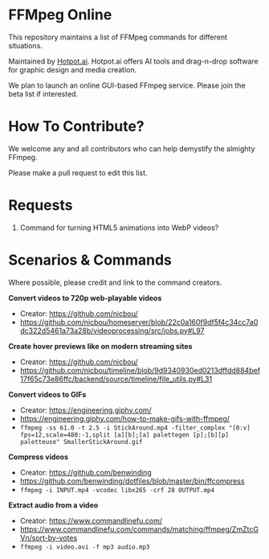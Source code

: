 # FFMpeg Online
This repository maintains a list of FFMpeg commands for different situations.

Maintained by <a href="https://hotpot.ai?s=ffmpeg-online">Hotpot.ai</a>. Hotpot.ai offers AI tools and drag-n-drop software for graphic design and media creation.

We plan to launch an online GUI-based FFmpeg service. Please join the beta list if interested.

# How To Contribute?
We welcome any and all contributors who can help demystify the almighty FFmpeg.

Please make a pull request to edit this list.


# Requests
1. Command for turning HTML5 animations into WebP videos?

# Scenarios & Commands
Where possible, please credit and link to the command creators.

**Convert videos to 720p web-playable videos**
* Creator: https://github.com/nicbou/
* https://github.com/nicbou/homeserver/blob/22c0a160f9df5f4c34cc7a0dc322d5461a73a28b/videoprocessing/src/jobs.py#L97

**Create hover previews like on modern streaming sites**
* Creator: https://github.com/nicbou/
* https://github.com/nicbou/timeline/blob/9d9340930ed0213dffdd884bef17f65c73e86ffc/backend/source/timeline/file_utils.py#L31

**Convert videos to GIFs**
* Creator: https://engineering.giphy.com/
* https://engineering.giphy.com/how-to-make-gifs-with-ffmpeg/
* `ffmpeg -ss 61.0 -t 2.5 -i StickAround.mp4 -filter_complex "[0:v] fps=12,scale=480:-1,split [a][b];[a] palettegen [p];[b][p] paletteuse" SmallerStickAround.gif`

**Compress videos**
* Creator: https://github.com/benwinding
* https://github.com/benwinding/dotfiles/blob/master/bin/ffcompress
* `ffmpeg -i INPUT.mp4 -vcodec libx265 -crf 28 OUTPUT.mp4`

**Extract audio from a video**
* Creator: https://www.commandlinefu.com/
* https://www.commandlinefu.com/commands/matching/ffmpeg/ZmZtcGVn/sort-by-votes
* `ffmpeg -i video.avi -f mp3 audio.mp3`
